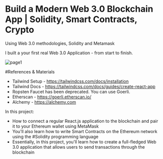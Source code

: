 # Build a Modern Web 3.0 Blockchain App | Solidity, Smart Contracts, Crypto

Using Web 3.0 methodologies, Solidity and Metamask 

I built a your first real Web 3.0 Application - from start to finish. 

![page1](https://user-images.githubusercontent.com/53396547/186453867-f6a2bcaf-ea7d-4db4-86f7-025d9b3b44ee.JPG)

#References & Materials

- Tailwind Setup - https://tailwindcss.com/docs/installation
- Tailwind Docs - https://tailwindcss.com/docs/guides/create-react-app
- Ropsten Faucet has been deprecated. You can use Goerli.
- Etherscan - https://goerli.etherscan.io/
- Alchemy - https://alchemy.com

In this project:
- How to connect a regular React.js application to the blockchain and pair it to your Ethereum wallet using MetaMask
- You'll also learn how to write Smart Contracts on the Ethereum network using the #Solidity programming language
- Essentially, in this project, you'll learn how to create a full-fledged Web 3.0 application that allows users to send transactions through the blockchain
